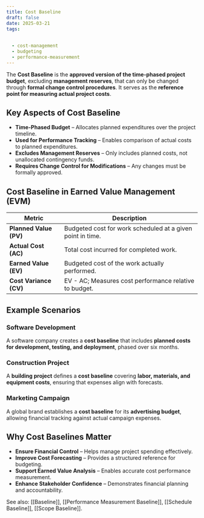 ```yaml
---
title: Cost Baseline
draft: false
date: 2025-03-21
tags:
  
  
  - cost-management
  - budgeting
  - performance-measurement
---
```


The **Cost Baseline** is the **approved version of the time-phased project budget**, excluding **management reserves**, that can only be changed through **formal change control procedures**. It serves as the **reference point for measuring actual project costs**.

## Key Aspects of Cost Baseline
- **Time-Phased Budget** – Allocates planned expenditures over the project timeline.
- **Used for Performance Tracking** – Enables comparison of actual costs to planned expenditures.
- **Excludes Management Reserves** – Only includes planned costs, not unallocated contingency funds.
- **Requires Change Control for Modifications** – Any changes must be formally approved.

## Cost Baseline in Earned Value Management (EVM)
| **Metric**             | **Description** |
|------------------------|------------------------------------------------|
| **Planned Value (PV)** | Budgeted cost for work scheduled at a given point in time. |
| **Actual Cost (AC)**   | Total cost incurred for completed work. |
| **Earned Value (EV)**  | Budgeted cost of the work actually performed. |
| **Cost Variance (CV)** | EV - AC; Measures cost performance relative to budget. |

## Example Scenarios

### **Software Development**
A software company creates a **cost baseline** that includes **planned costs for development, testing, and deployment**, phased over six months.

### **Construction Project**
A **building project** defines a **cost baseline** covering **labor, materials, and equipment costs**, ensuring that expenses align with forecasts.

### **Marketing Campaign**
A global brand establishes a **cost baseline** for its **advertising budget**, allowing financial tracking against actual campaign expenses.

## Why Cost Baselines Matter
- **Ensure Financial Control** – Helps manage project spending effectively.
- **Improve Cost Forecasting** – Provides a structured reference for budgeting.
- **Support Earned Value Analysis** – Enables accurate cost performance measurement.
- **Enhance Stakeholder Confidence** – Demonstrates financial planning and accountability.

See also: [[Baseline]], [[Performance Measurement Baseline]], [[Schedule Baseline]], [[Scope Baseline]].
